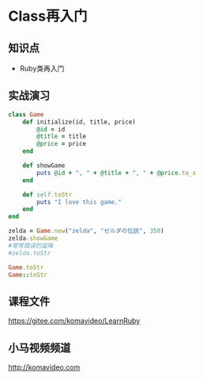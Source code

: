 Class再入门
==========

## 知识点

* Ruby类再入门

## 实战演习

~~~ruby
class Game
    def initialize(id, title, price)
        @id = id
        @title = title
        @price = price
    end

    def showGame
        puts @id + ", " + @title + ", " + @price.to_s
    end

    def self.toStr
        puts "I love this game."
    end
end

zelda = Game.new("zelda", "ゼルダの伝説", 350)
zelda.showGame
#常常错误的滋味
#zelda.toStr

Game.toStr
Game::toStr
~~~

## 课程文件

https://gitee.com/komavideo/LearnRuby

## 小马视频频道

http://komavideo.com
